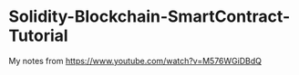 # Solidity-Blockchain-SmartContract-Tutorial

My notes from https://www.youtube.com/watch?v=M576WGiDBdQ
